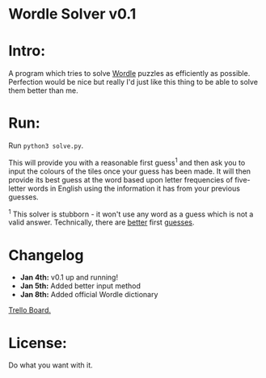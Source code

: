 Wordle Solver v0.1
=============

# Intro:

A program which tries to solve [Wordle](https://www.powerlanguage.co.uk/wordle/) puzzles as efficiently as possible. Perfection would be nice but really I'd just like this thing to be able to solve them better than me.

# Run:

Run `python3 solve.py`.

This will provide you with a reasonable first guess<sup>1</sup> and then ask you to input the colours of the tiles once your guess has been made. It will then provide its best guess at the word based upon letter frequencies of five-letter words in English using the information it has from your previous guesses.

<sup>1</sup> This solver is stubborn - it won't use any word as a guess which is not a valid answer. Technically, there are [<u>better</u>](https://matt-rickard.com/wordle-whats-the-best-starting-word/) first [<u>guesses</u>](https://www.theringer.com/2022/1/7/22870249/what-to-do-when-playing-the-word-game-wordle-isnt-enough-solve-it).
# Changelog

- **Jan 4th:** v0.1 up and running!
- **Jan 5th:** Added better input method
- **Jan 8th:** Added official Wordle dictionary

[Trello Board.](https://trello.com/b/6UknNHIy/wordle-solver)

# License:

Do what you want with it.





